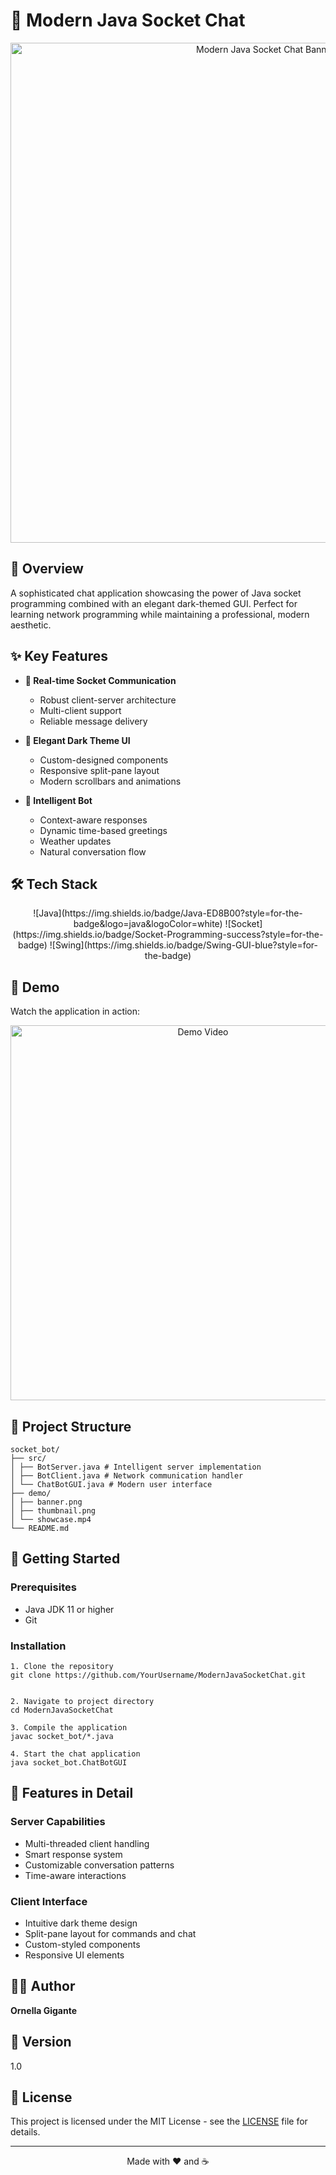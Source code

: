 # 🤖 Modern Java Socket Chat

<p align="center">
  <img src="demo/banner.png" alt="Modern Java Socket Chat Banner" width="800"/>
</p>

## 🌟 Overview
A sophisticated chat application showcasing the power of Java socket programming combined with an elegant dark-themed GUI. Perfect for learning network programming while maintaining a professional, modern aesthetic.

## ✨ Key Features
- **🔌 Real-time Socket Communication**
  - Robust client-server architecture
  - Multi-client support
  - Reliable message delivery

- **🎨 Elegant Dark Theme UI**
  - Custom-designed components
  - Responsive split-pane layout
  - Modern scrollbars and animations

- **🤖 Intelligent Bot**
  - Context-aware responses
  - Dynamic time-based greetings
  - Weather updates
  - Natural conversation flow

## 🛠️ Tech Stack

<p align="center">
  ![Java](https://img.shields.io/badge/Java-ED8B00?style=for-the-badge&logo=java&logoColor=white)
  ![Socket](https://img.shields.io/badge/Socket-Programming-success?style=for-the-badge)
  ![Swing](https://img.shields.io/badge/Swing-GUI-blue?style=for-the-badge)
</p>


## 🎥 Demo
Watch the application in action:

<p align="center">
  <a href="demo/showcase.mp4">
    <img src="demo/thumbnail.png" alt="Demo Video" width="600"/>
  </a>
</p>

## 📁 Project Structure

    socket_bot/
    ├── src/
    │ ├── BotServer.java # Intelligent server implementation
    │ ├── BotClient.java # Network communication handler
    │ └── ChatBotGUI.java # Modern user interface
    ├── demo/
    │ ├── banner.png
    │ ├── thumbnail.png
    │ └── showcase.mp4
    └── README.md

## 🚀 Getting Started

### Prerequisites
- Java JDK 11 or higher
- Git

### Installation
    
    1. Clone the repository
    git clone https://github.com/YourUsername/ModernJavaSocketChat.git


    2. Navigate to project directory
    cd ModernJavaSocketChat

    3. Compile the application
    javac socket_bot/*.java

    4. Start the chat application
    java socket_bot.ChatBotGUI

## 🎯 Features in Detail

### Server Capabilities

- Multi-threaded client handling
- Smart response system
- Customizable conversation patterns
- Time-aware interactions

### Client Interface

- Intuitive dark theme design
- Split-pane layout for commands and chat
- Custom-styled components
- Responsive UI elements

## 👩‍💻 Author
**Ornella Gigante**

## 📌 Version
1.0

## 📄 License
This project is licensed under the MIT License - see the [LICENSE](LICENSE) file for details.

---
<p align="center">
  Made with ❤️ and ☕
</p>
